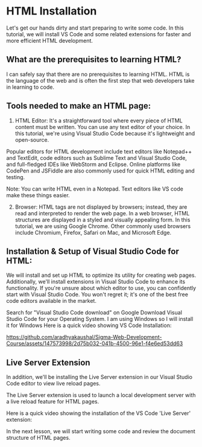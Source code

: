 # HTML Installation
Let's get our hands dirty and start preparing to write some code. In this tutorial, we will install VS Code and some related extensions for faster and more efficient HTML development.

## What are the prerequisites to learning HTML?
I can safely say that there are no prerequisites to learning HTML. HTML is the language of the web and is often the first step that web developers take in learning to code.

## Tools needed to make an HTML page: 
1) HTML Editor: It's a straightforward tool where every piece of HTML content must be written. You can use any text editor of your choice. In this tutorial, we're using Visual Studio Code because it's lightweight and open-source.

Popular editors for HTML development include text editors like Notepad++ and TextEdit, code editors such as Sublime Text and Visual Studio Code, and full-fledged IDEs like WebStorm and Eclipse. Online platforms like CodePen and JSFiddle are also commonly used for quick HTML editing and testing.

Note: You can write HTML even in a Notepad. Text editors like VS code make these things easier.

2) Browser: HTML tags are not displayed by browsers; instead, they are read and interpreted to render the web page. In a web browser, HTML structures are displayed in a styled and visually appealing form. In this tutorial, we are using Google Chrome. Other commonly used browsers include Chromium, Firefox, Safari on Mac, and Microsoft Edge.

## Installation & Setup of Visual Studio Code for HTML:
We will install and set up HTML to optimize its utility for creating web pages. Additionally, we'll install extensions in Visual Studio Code to enhance its functionality. If you're unsure about which editor to use, you can confidently start with Visual Studio Code. You won't regret it; it's one of the best free code editors available in the market.

Search for "Visual Studio Code download" on Google
Download Visual Studio Code for your Operating System. I am using Windows so I will install it for Windows
Here is a quick video showing VS Code Installation:


https://github.com/aradhyakaushal/Sigma-Web-Development-Course/assets/147573998/2d75b032-041b-4500-96e1-f4e6ed53dd63



## Live Server Extension
In addition, we'll be installing the Live Server extension in our Visual Studio Code editor to view live reload pages.

The Live Server extension is used to launch a local development server with a live reload feature for HTML pages.

Here is a quick video showing the installation of the VS Code 'Live Server' extension:



In the next lesson, we will start writing some code and review the document structure of HTML pages.
